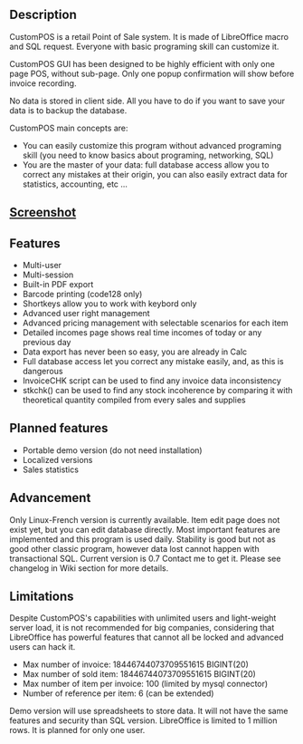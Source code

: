 ## Description
CustomPOS is a retail Point of Sale system. It is made of LibreOffice macro and SQL request. Everyone with basic programing skill can customize it.

CustomPOS GUI has been designed to be highly efficient with only one page POS, without sub-page. Only one popup confirmation will show before invoice recording.

No data is stored in client side. All you have to do if you want to save your data is to backup the database.    
  
CustomPOS main concepts are:
- You can easily customize this program without advanced programing skill (you need to know basics about programing, networking, SQL)
- You are the master of your data: full database access allow you to correct any mistakes at their origin, you can also easily extract data for statistics, accounting, etc ...

## [Screenshot](https://github.com/Nick689/CustomPOS/blob/master/Preview/ViewAll.md)

## Features
* Multi-user
* Multi-session
* Built-in PDF export
* Barcode printing (code128 only)
* Shortkeys allow you to work with keybord only
* Advanced user right management
* Advanced pricing management with selectable scenarios for each item
* Detailed incomes page shows real time incomes of today or any previous day
* Data export has never been so easy, you are already in Calc
* Full database access let you correct any mistake easily,        and,    as this is dangerous
* InvoiceCHK script can be used to find any invoice data inconsistency
* stkchk() can be used to find any stock incoherence by comparing it with theoretical quantity compiled from every sales and supplies

## Planned features
* Portable demo version (do not need installation)
* Localized versions
* Sales statistics

## Advancement
Only Linux-French version is currently available. Item edit page does not exist yet, but you can edit database directly. Most important features are implemented and this program is used daily. Stability is good but not as good other classic program, however data lost cannot happen with transactional SQL. Current version is 0.7  Contact me to get it. Please see changelog in Wiki section for more details.

## Limitations
Despite CustomPOS's capabilities with unlimited users and light-weight server load, it is not recommended for big companies, considering that LibreOffice has powerful features that cannot all be locked and advanced users can hack it.

* Max number of invoice: 18446744073709551615 BIGINT(20)
* Max number of sold item: 18446744073709551615 BIGINT(20)
* Max number of item per invoice: 100 (limited by mysql connector)
* Number of reference per item: 6 (can be extended)

Demo version will use spreadsheets to store data. It will not have the same features and security than SQL version. LibreOffice is limited to 1 million rows. It is planned for only one user.
